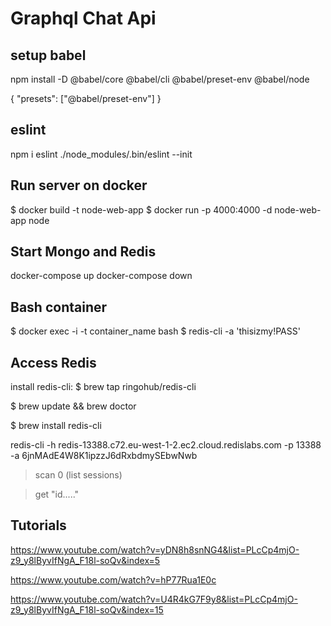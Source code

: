# Graphql Chat Api

## setup babel

npm install -D @babel/core @babel/cli @babel/preset-env @babel/node

{
  "presets": ["@babel/preset-env"]
}

## eslint
npm i eslint
./node_modules/.bin/eslint --init

## Run server  on docker
$ docker build -t node-web-app 
$ docker run -p 4000:4000 -d node-web-app node

## Start Mongo and Redis
docker-compose up
docker-compose down


## Bash container
$ docker exec -i -t container_name bash
$ redis-cli -a 'thisizmy!PASS'


## Access Redis

install redis-cli:
$ brew tap ringohub/redis-cli

$ brew update && brew doctor

$ brew install redis-cli

redis-cli -h redis-13388.c72.eu-west-1-2.ec2.cloud.redislabs.com -p 13388 -a 6jnMAdE4W8K1ipzzJ6dRxbdmySEbwNwb

> scan 0  (list sessions)

> get "id....."


## Tutorials
https://www.youtube.com/watch?v=yDN8h8snNG4&list=PLcCp4mjO-z9_y8lByvIfNgA_F18l-soQv&index=5

https://www.youtube.com/watch?v=hP77Rua1E0c

https://www.youtube.com/watch?v=U4R4kG7F9y8&list=PLcCp4mjO-z9_y8lByvIfNgA_F18l-soQv&index=15